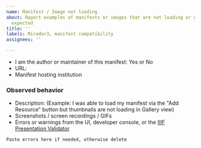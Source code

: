 ```yaml
---
name: Manifest / Image not loading
about: Report examples of manifests or images that are not loading or displaying as
  expected
title: ''
labels: Mirador3, manifest compatibility
assignees: ''

---
```


- I am the author or maintainer of this manifest: Yes or No
- URL: <!--- insert manifest URL here -->
- Manifest hosting institution <!--- e.g. Smithsonian, Bodleian Library -->

### Observed behavior
- Description: (Example: I was able to load my manifest via the "Add Resource" button but thumbnails are not loading in Gallery view)
- Screenshots / screen recordings / GIFs
- Errors or warnings from the UI, developer console, or the [IIIF Presentation Validator](https://iiif.io/api/presentation/validator/service/)
```
Paste errors here if needed, otherwise delete
```
